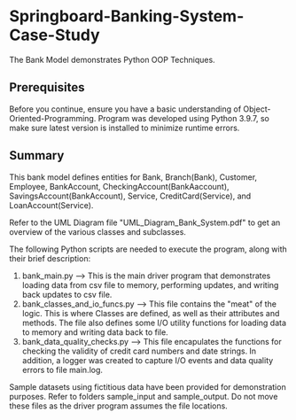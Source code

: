 # Springboard-Banking-System-Case-Study
The Bank Model demonstrates Python OOP Techniques.

## Prerequisites
Before you continue, ensure you have a basic understanding of Object-Oriented-Programming.
Program was developed using Python 3.9.7, so make sure latest version is installed to minimize runtime errors.

## Summary
This bank model defines entities for Bank, Branch(Bank), Customer, Employee, BankAccount, CheckingAccount(BankAaccount), SavingsAccount(BankAccount),
Service, CreditCard(Service), and LoanAccount(Service).  

Refer to the UML Diagram file "UML_Diagram_Bank_System.pdf" to get an overview of the various classes and subclasses.

The following Python scripts are needed to execute the program, along with their brief description:
1. bank_main.py  -->  This is the main driver program that demonstrates loading data from csv file to memory, performing updates, and writing back updates to csv file.
2. bank_classes_and_io_funcs.py  -->  This file contains the "meat" of the logic.  This is where Classes are defined, as well as their attributes and methods.  The file also defines some I/O utility functions for loading data to memory and writing data back to file.
3. bank_data_quality_checks.py  -->  This file encapulates the functions for checking the validity of credit card numbers and date strings.  In addition, a logger was created to capture I/O events and data quality errors to file main.log.

Sample datasets using fictitious data have been provided for demonstration purposes.  Refer to folders sample_input and sample_output.  Do not move these files as the driver program assumes the file locations.
